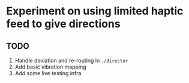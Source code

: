 # Experiment on using limited haptic feed to give directions

## TODO

1. Handle deviation and re-routing in `./director`
2. Add basic vibration mapping
3. Add some live testing infra
